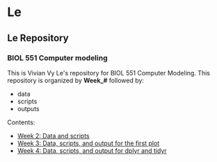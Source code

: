 # Le
## Le Repository
### BIOL 551 Computer modeling
This is Vivian Vy Le's repository for BIOL 551 Computer Modeling.
This repository is organized by **Week_#** followed by:
* data
* scripts
* outputs

Contents:
* [Week 2: Data and scripts](https://github.com/Biol551-CSUN/Le/tree/main/Week_2)
* [Week 3: Data, scripts, and output for the first plot](https://github.com/Biol551-CSUN/Le/tree/main/Week_3)
* [Week 4: Data, scripts, and output for dplyr and tidyr](https://github.com/Biol551-CSUN/Le/tree/main/Week_4)
